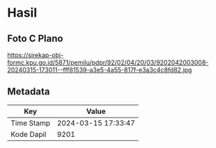 # Hasil

## Foto C Plano

https://sirekap-obj-formc.kpu.go.id/5871/pemilu/pdpr/92/02/04/20/03/9202042003008-20240315-173011--fff81539-a3e5-4a55-817f-e3a3c4c8fd82.jpg


## Metadata

| Key        | Value               |
| ---------- | ------------------- |
| Time Stamp | 2024-03-15 17:33:47 |
| Kode Dapil | 9201                |



